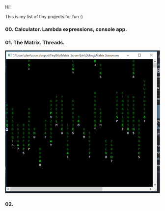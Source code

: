 Hi!

This is my list of tiny projects for fun :)

### 00. Calculator. Lambda expressions, console app.

### 01. The Matrix. Threads.
![The Matrix](/Screenshots/01.png?raw=true "The Matrix")

### 02.